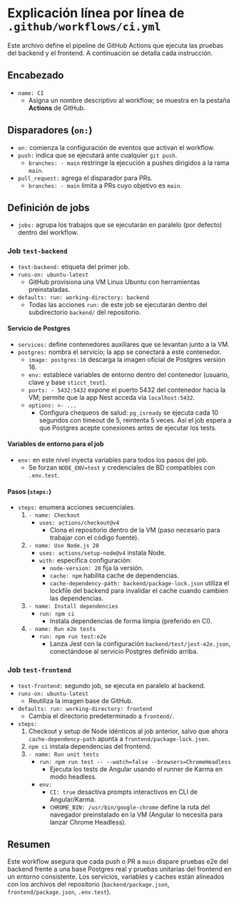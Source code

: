 # Explicación línea por línea de `.github/workflows/ci.yml`

Este archivo define el pipeline de GitHub Actions que ejecuta las pruebas del backend y el frontend. A continuación se detalla cada instrucción.

## Encabezado
- `name: CI`
  - Asigna un nombre descriptivo al workflow; se muestra en la pestaña **Actions** de GitHub.

## Disparadores (`on:`)
- `on:` comienza la configuración de eventos que activan el workflow.
- `push:` indica que se ejecutará ante cualquier `git push`.
  - `branches: - main` restringe la ejecución a pushes dirigidos a la rama `main`.
- `pull_request:` agrega el disparador para PRs.
  - `branches: - main` limita a PRs cuyo objetivo es `main`.

## Definición de jobs
- `jobs:` agrupa los trabajos que se ejecutarán en paralelo (por defecto) dentro del workflow.

### Job `test-backend`
- `test-backend:` etiqueta del primer job.
- `runs-on: ubuntu-latest`
  - GitHub provisiona una VM Linux Ubuntu con herramientas preinstaladas.
- `defaults: run: working-directory: backend`
  - Todas las acciones `run:` de este job se ejecutarán dentro del subdirectorio `backend/` del repositorio.

#### Servicio de Postgres
- `services:` define contenedores auxiliares que se levantan junto a la VM.
- `postgres:` nombra el servicio; la app se conectará a este contenedor.
  - `image: postgres:16` descarga la imagen oficial de Postgres versión 16.
  - `env:` establece variables de entorno dentro del contenedor (usuario, clave y base `sticct_test`).
  - `ports: - 5432:5432` expone el puerto 5432 del contenedor hacia la VM; permite que la app Nest acceda vía `localhost:5432`.
  - `options: >- ...`
    - Configura chequeos de salud: `pg_isready` se ejecuta cada 10 segundos con timeout de 5, reintenta 5 veces. Así el job espera a que Postgres acepte conexiones antes de ejecutar los tests.

#### Variables de entorno para el job
- `env:` en este nivel inyecta variables para todos los pasos del job.
  - Se forzan `NODE_ENV=test` y credenciales de BD compatibles con `.env.test`.

#### Pasos (`steps:`)
- `steps:` enumera acciones secuenciales.
  1. `- name: Checkout`
     - `uses: actions/checkout@v4`
       - Clona el repositorio dentro de la VM (paso necesario para trabajar con el código fuente).
  2. `- name: Use Node.js 20`
     - `uses: actions/setup-node@v4` instala Node.
     - `with:` especifica configuración:
       - `node-version: 20` fija la versión.
       - `cache: npm` habilita cache de dependencias.
       - `cache-dependency-path: backend/package-lock.json` utiliza el lockfile del backend para invalidar el cache cuando cambien las dependencias.
  3. `- name: Install dependencies`
     - `run: npm ci`
       - Instala dependencias de forma limpia (preferido en CI).
  4. `- name: Run e2e tests`
     - `run: npm run test:e2e`
       - Lanza Jest con la configuración `backend/test/jest-e2e.json`, conectándose al servicio Postgres definido arriba.

### Job `test-frontend`
- `test-frontend:` segundo job, se ejecuta en paralelo al backend.
- `runs-on: ubuntu-latest`
  - Reutiliza la imagen base de GitHub.
- `defaults: run: working-directory: frontend`
  - Cambia el directorio predeterminado a `frontend/`.
- `steps:`
  1. Checkout y setup de Node idénticos al job anterior, salvo que ahora `cache-dependency-path` apunta a `frontend/package-lock.json`.
  2. `npm ci` instala dependencias del frontend.
  3. `- name: Run unit tests`
     - `run: npm run test -- --watch=false --browsers=ChromeHeadless`
       - Ejecuta los tests de Angular usando el runner de Karma en modo headless.
     - `env:`
       - `CI: true` desactiva prompts interactivos en CLI de Angular/Karma.
       - `CHROME_BIN: /usr/bin/google-chrome` define la ruta del navegador preinstalado en la VM (Angular lo necesita para lanzar Chrome Headless).

## Resumen
Este workflow asegura que cada push o PR a `main` dispare pruebas e2e del backend frente a una base Postgres real y pruebas unitarias del frontend en un entorno consistente. Los servicios, variables y caches están alineados con los archivos del repositorio (`backend/package.json`, `frontend/package.json`, `.env.test`).
